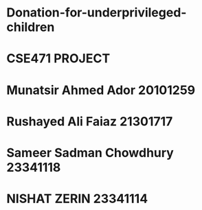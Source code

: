 # Donation-for-underprivileged-children
# CSE471 PROJECT
# Munatsir Ahmed Ador 20101259
# Rushayed Ali Faiaz 21301717
# Sameer Sadman Chowdhury   23341118
# NISHAT ZERIN 23341114
